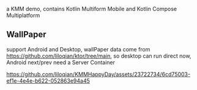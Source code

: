 a KMM demo, contains Kotlin Multiform Mobile and Kotlin Compose Multiplatform

## WallPaper
support Android and Desktop, wallPaper data come from https://github.com/liloqian/ktor/tree/main, so desktop can run direct now, Android next/prev need a Server Container

https://github.com/liloqian/KMMHappyDay/assets/23722734/6cd75003-ef1e-4e4e-b622-052863e94a45


